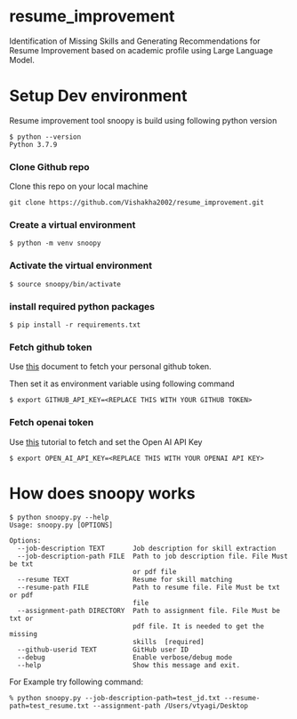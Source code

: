 # resume_improvement
Identification of Missing Skills and Generating Recommendations for Resume Improvement based on academic profile using Large Language Model.


# Setup Dev environment
Resume improvement tool snoopy is build using following python version
```
$ python --version
Python 3.7.9
```
### Clone Github repo
Clone this repo on your local machine
```
git clone https://github.com/Vishakha2002/resume_improvement.git
```

### Create a virtual environment
```
$ python -m venv snoopy
```

### Activate the virtual environment
```
$ source snoopy/bin/activate
```

### install required python packages
```
$ pip install -r requirements.txt
```

### Fetch github token

Use [this](https://docs.github.com/en/enterprise-server@3.9/authentication/keeping-your-account-and-data-secure/managing-your-personal-access-tokens#about-personal-access-tokens) document to fetch your personal github token.

Then set it as environment variable using following command
```
$ export GITHUB_API_KEY=<REPLACE THIS WITH YOUR GITHUB TOKEN>
```

### Fetch openai token
Use [this](https://platform.openai.com/docs/quickstart/step-2-set-up-your-api-key) tutorial to fetch and set the Open AI API Key 
```
$ export OPEN_AI_API_KEY=<REPLACE THIS WITH YOUR OPENAI API KEY>
```

# How does snoopy works
```
$ python snoopy.py --help
Usage: snoopy.py [OPTIONS]

Options:
  --job-description TEXT       Job description for skill extraction
  --job-description-path FILE  Path to job description file. File Must be txt
                               or pdf file
  --resume TEXT                Resume for skill matching
  --resume-path FILE           Path to resume file. File Must be txt or pdf
                               file
  --assignment-path DIRECTORY  Path to assignment file. File Must be txt or
                               pdf file. It is needed to get the missing
                               skills  [required]
  --github-userid TEXT         GitHub user ID
  --debug                      Enable verbose/debug mode
  --help                       Show this message and exit.
```

For Example try following command:
```
% python snoopy.py --job-description-path=test_jd.txt --resume-path=test_resume.txt --assignment-path /Users/vtyagi/Desktop
```
